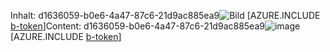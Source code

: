 <span data-ttu-id="84d6b-101">Inhalt: d1636059-b0e6-4a47-87c6-21d9ac885ea9![Bild](4f8985f2-b576-4b97-927f-9e095f62573e.png)
[AZURE.INCLUDE [b-token](21b471a6-3f3d-469c-87fe-c06d5ae868c9.md)]</span><span class="sxs-lookup"><span data-stu-id="84d6b-101">Content: d1636059-b0e6-4a47-87c6-21d9ac885ea9![image](4f8985f2-b576-4b97-927f-9e095f62573e.png)
[AZURE.INCLUDE [b-token](21b471a6-3f3d-469c-87fe-c06d5ae868c9.md)]</span></span>
